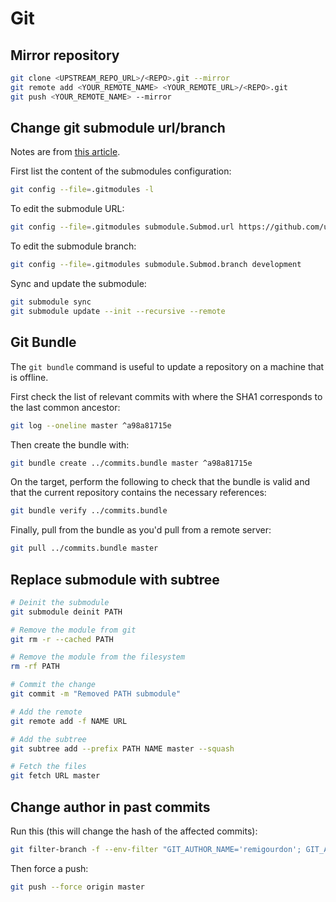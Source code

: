 # Git

## Mirror repository

```sh
git clone <UPSTREAM_REPO_URL>/<REPO>.git --mirror
git remote add <YOUR_REMOTE_NAME> <YOUR_REMOTE_URL>/<REPO>.git
git push <YOUR_REMOTE_NAME> --mirror
```

## Change git submodule url/branch

Notes are from [this article](https://tech.serhatteker.com/post/2019-01/changing-git-submodules-urlbranch-to/).

First list the content of the submodules configuration:

```sh
git config --file=.gitmodules -l
```

To edit the submodule URL:

```sh
git config --file=.gitmodules submodule.Submod.url https://github.com/username/ABC.git
```

To edit the submodule branch:

```sh
git config --file=.gitmodules submodule.Submod.branch development
```

Sync and update the submodule:

```sh
git submodule sync
git submodule update --init --recursive --remote
```


## Git Bundle

The `git bundle` command is useful to update  a repository on a machine that is offline.

First check the list of relevant commits with where the SHA1 corresponds to the last common ancestor:

```sh
git log --oneline master ^a98a81715e
```

Then create the bundle with:

```sh
git bundle create ../commits.bundle master ^a98a81715e
```

On the target, perform the following to check that the bundle is valid and that the current repository contains the necessary references:

```sh
git bundle verify ../commits.bundle
```

Finally, pull from the bundle as you'd pull from a remote server:

```sh
git pull ../commits.bundle master
```

## Replace submodule with subtree

```sh
# Deinit the submodule
git submodule deinit PATH

# Remove the module from git
git rm -r --cached PATH

# Remove the module from the filesystem
rm -rf PATH

# Commit the change
git commit -m "Removed PATH submodule"

# Add the remote
git remote add -f NAME URL

# Add the subtree
git subtree add --prefix PATH NAME master --squash

# Fetch the files
git fetch URL master
```

## Change author in past commits

Run this (this will change the hash of the affected commits):

```sh
git filter-branch -f --env-filter "GIT_AUTHOR_NAME='remigourdon'; GIT_AUTHOR_EMAIL='gourdon.remi@gmail.com'; GIT_COMMITTER_NAME='remigourdon'; GIT_COMMITTER_EMAIL='gourdon.remi@gmail.com';" HEAD;
```

Then force a push:

```sh
git push --force origin master
```
